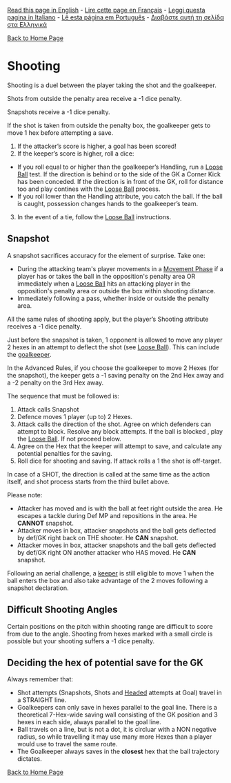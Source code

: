 [Read this page in English](https://counterattackgame.github.io/wiki/en/shooting) - [Lire cette page en Français](https://counterattackgame.github.io/wiki/fr/shooting) - [Leggi questa pagina in Italiano](https://counterattackgame.github.io/wiki/it/shooting) - [Lê esta página em Português](https://counterattackgame.github.io/wiki/pt/shooting) - [Διαβάστε αυτή τη σελίδα στα Ελληνικά](https://counterattackgame.github.io/wiki/gr/shooting)

[Back to Home Page](https://counterattackgame.github.io/wiki/en/index)
# Shooting

Shooting is a duel between the player taking the shot and the goalkeeper.

Shots from outside the penalty area receive a -1 dice penalty.

Snapshots receive a -1 dice penalty.

If the shot is taken from outside the penalty box, the goalkeeper gets to move 1 hex before attempting a save.

1. If the attacker’s score is higher, a goal has been scored!
2. If the keeper’s score is higher, roll a dice:

- If you roll equal to or higher than the goalkeeper’s Handling, run a [Loose Ball](https://counterattackgame.github.io/wiki/en/loose_ball) test. If the direction is behind or to the side of the GK a Corner Kick has been conceded. If the direction is in front of the GK, roll for distance too and play contines with the [Loose Ball](https://counterattackgame.github.io/wiki/en/loose_ball) process.
- If you roll lower than the Handling attribute, you catch the ball. If the ball is caught, possession changes hands to the goalkeeper’s team.

3. In the event of a tie, follow the [Loose Ball](https://counterattackgame.github.io/wiki/en/loose_ball) instructions.


## Snapshot

A snapshot sacrifices accuracy for the element of surprise. Take one:

- During the attacking team's player movements in a [Movement Phase](https://counterattackgame.github.io/wiki/en/movement_phase) if a player has or takes the ball in the opposition's penalty area OR immediately when a [Loose Ball](https://counterattackgame.github.io/wiki/en/loose_ball) hits an attacking player in the opposition's penalty area or outside the box within shooting distance.
- Immediately following a pass, whether inside or outside the penalty area.

All the same rules of shooting apply, but the player’s Shooting attribute receives a -1 dice penalty.

Just before the snapshot is taken, 1 opponent is allowed to move any player 2 hexes in an attempt to deflect the shot (see [Loose Ball](https://counterattackgame.github.io/wiki/en/loose_ball)). This can include the [goalkeeper](https://counterattackgame.github.io/wiki/en/goalkeeper).

In the Advanced Rules, if you choose the goalkeeper to move 2 Hexes (for the snapshot), the keeper gets a -1 saving penalty on the 2nd Hex away and a -2 penalty on the 3rd Hex away.

The sequence that must be followed is:

1. Attack calls Snapshot
2. Defence moves 1 player (up to) 2 Hexes.
3. Attack calls the direction of the shot. Agree on which defenders can attempt to block. Resolve any block attempts. If the ball is blocked , play the [Loose Ball](https://counterattackgame.github.io/wiki/en/loose_ball). If not proceed below.
4. Agree on the Hex that the keeper will attempt to save, and calculate any potential penalties for the saving.
5. Roll dice for shooting and saving. If attack rolls a 1 the shot is off-target.

In case of a SHOT, the direction is called at the same time as the action itself, and shot process starts from the third bullet above.

Please note:

- Attacker has moved and is with the ball at feet right outside the area. He escapes a tackle during Def MP and repositions in the area. He **CANNOT** snapshot.
- Attacker moves in box, attacker snapshots and the ball gets deflected by def/GK right back on THE shooter. He **CAN** snapshot.
- Attacker moves in box, attacker snapshots and the ball gets deflected by def/GK right ON another attacker who HAS moved. He **CAN** snapshot.

Following an aerial challenge, a [keeper](https://counterattackgame.github.io/wiki/en/goalkeeper) is still eligible to move 1 when the ball enters the box and also take advantage of the 2 moves following a snapshot declaration.

## Difficult Shooting Angles

Certain positions on the pitch within shooting range are difficult to score from due to the angle. Shooting from hexes marked with a small circle is possible but your shooting suffers a -1 dice penalty.

## Deciding the hex of potential save for the GK

Always remember that:

- Shot attempts (Snapshots, Shots and [Headed](https://counterattackgame.github.io/wiki/en/heading) attempts at Goal) travel in a STRAIGHT line.
- Goalkeepers can only save in hexes parallel to the goal line. There is a theoretical 7-Hex-wide saving wall consisting of the GK position and 3 hexes in each side, always parallel to the goal line.
- Ball travels on a line, but is not a dot, it is circluar with a NON negative radius, so while travelling it may use many more Hexes than a player would use to travel the same route.
- The Goalkeeper always saves in the **closest** hex that the ball trajectory dictates.

[Back to Home Page](https://counterattackgame.github.io/wiki/en/index)